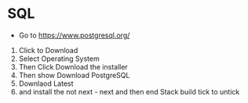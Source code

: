 
# SQL

* Go to https://www.postgresql.org/ 
<ol>
    <li>Click to Download</li>
    <li>Select Operating System</li>
    <li>Then Click Download the installer </li>
    <li>Then show Download PostgreSQL</li>
    <li>Downlaod Latest </li>
    <li>and install the not next - next and then end Stack build tick to untick </li>
</ol>